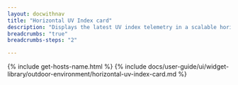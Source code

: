 ```yaml
---
layout: docwithnav
title: "Horizontal UV Index card"
description: "Displays the latest UV index telemetry in a scalable horizontal layout."
breadcrumbs: "true"
breadcrumbs-steps: "2"

---
```

{% include get-hosts-name.html %}
{% include docs/user-guide/ui/widget-library/outdoor-environment/horizontal-uv-index-card.md %}

